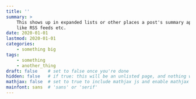 ```yaml
---
title: ''
summary: >
    This shows up in expanded lists or other places a post's summary appears
    like RSS feeds etc.
date: 2020-01-01
lastmod: 2020-01-01
categories: 
    - something big
tags:
    - something
    - another_thing
draft: false    # set to false once you're done
hidden: false   # if true: this will be an unlisted page, and nothing will link to it
mathjax: false  # set to true to include mathjax js and enable mathjax on this page
mainfont: sans  # 'sans' or 'serif'
---
```

